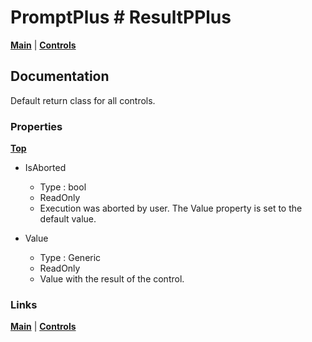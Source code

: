 # PromptPlus # ResultPPlus
[**Main**](index.md#help) | 
[**Controls**](index.md#apis)

## Documentation
Default return class for all controls.

### Properties
[**Top**](#promptplus--resultpplus)

- IsAborted
	- Type : bool
	- ReadOnly
	- Execution was aborted by user. The Value property is set to the default value.

- Value 
	- Type : Generic
	- ReadOnly
	- Value with the result of the control.

### Links
[**Main**](index.md#help) | 
[**Controls**](index.md#apis)
